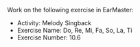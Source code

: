 Work on the following exercise in EarMaster:
- Activity: Melody Singback
- Exercise Name: Do, Re, Mi, Fa, So, La, Ti
- Exercise Number: 10.6

